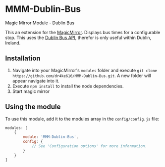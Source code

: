 # MMM-Dublin-Bus
Magic Mirror Module - Dublin Bus

This an extension for the [MagicMirror](https://github.com/MichMich/MagicMirror). Displays bus times for a configurable stop. This uses the [Dublin Bus API](https://data.gov.ie/dataset/real-time-passenger-information-rtpi-for-dublin-bus-bus-eireann-luas-and-irish-rail), therefor is only useful within Dublin, Ireland.

## Installation
1. Navigate into your MagicMirror's `modules` folder and execute `git clone https://github.com/dr4ke616/MMM-Dublin-Bus.git`. A new folder will appear navigate into it.
2. Execute `npm install` to install the node dependencies.
4. Start magic mirror

## Using the module

To use this module, add it to the modules array in the `config/config.js` file:
````javascript
modules: [
    {
        module: 'MMM-Dublin-Bus',
        config: {
            // See 'Configuration options' for more information.
        }
    }
]
````
